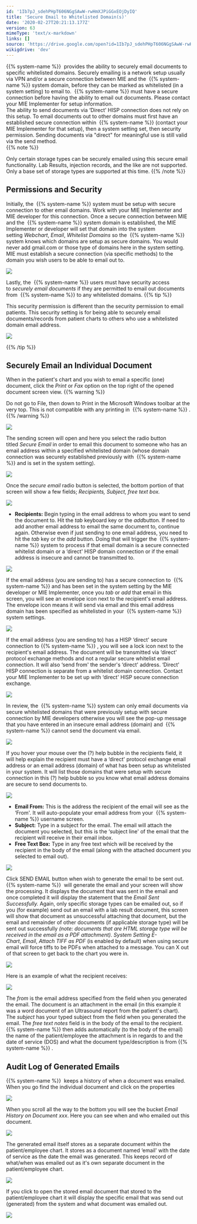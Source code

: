 ```yaml
---
id: '1Ib7pJ_sdehPHpT606NGgSAwW-rwHmXJPiGGxEOjDyIQ'
title: 'Secure Email to Whitelisted Domain(s)'
date: '2020-02-27T20:21:13.177Z'
version: 63
mimeType: 'text/x-markdown'
links: []
source: 'https://drive.google.com/open?id=1Ib7pJ_sdehPHpT606NGgSAwW-rwHmXJPiGGxEOjDyIQ'
wikigdrive: 'dev'
---
```

{{% system-name %}}  provides the ability to securely email documents to specific whitelisted domains. Securely emailing is a network setup usually via VPN and/or a secure connection between MIE and the  {{% system-name %}} system domain, before they can be marked as whitelisted (in a system setting) to email to.  {{% system-name %}} must have a secure connection before having the ability to email out documents. Please contact your MIE Implementer for setup information.  
The ability to send documents via ‘Direct' HISP connection does not rely on this setup. To email documents out to other domains must first have an established secure connection within  {{% system-name %}} (contact your MIE Implementer for that setup), then a system setting set, then security permission. Sending documents via "direct" for meaningful use is still valid via the send method.  
{{% note %}}

Only certain storage types can be securely emailed using this secure email functionality. Lab Results, injection records, and the like are not supported. Only a base set of storage types are supported at this time.
{{% /note %}}

## Permissions and Security

Initially, the  {{% system-name %}} system must be setup with secure connection to other email domains. Work with your MIE Implementer and MIE developer for this connection. Once a secure connection between MIE and the  {{% system-name %}} system domain is established, the MIE Implementer or developer will set that domain into the system setting *Webchart*, *Email*, *Whitelist Domains* so the  {{% system-name %}} system knows which domains are setup as secure domains. You would never add gmail.com or those type of domains here in the system setting. MIE must establish a secure connection (via specific methods) to the domain you wish users to be able to email out to.

![](../secure-email-to-whitelisted-domain-s.assets/91566388fd1673a88963046de201bbc4.png)

Lastly, the  {{% system-name %}} users must have security access to *securely email documents* if they are permitted to email out documents from  {{% system-name %}} to any whitelisted domains.
{{% tip %}}

This security permission is different than the security permission to email patients. This security setting is for being able to securely email documents/records from patient charts to others who use a whitelisted domain email address.

![](../secure-email-to-whitelisted-domain-s.assets/71173aa0c9b144a8d2dcc3106822ed6a.png)

{{% /tip %}}

## Securely Email an Individual Document

When in the patient's chart and you wish to email a specific (one) document, click the *Print* or *Fax* option on the top right of the opened document screen view.
{{% warning %}}

Do not go to File, then down to Print in the Microsoft Windows toolbar at the very top. This is not compatible with any printing in  {{% system-name %}} .
{{% /warning %}}

![](../secure-email-to-whitelisted-domain-s.assets/be63f8e2b1318a70310281fc91bb3e68.png)

The sending screen will open and here you select the radio button titled *Secure Email* in order to email this document to someone who has an email address within a specified whitelisted domain (whose domain connection was securely established previously with  {{% system-name %}} and is set in the system setting).

![](../secure-email-to-whitelisted-domain-s.assets/0fdf226c9d622e64a484a2ed8a813893.png)

Once the *secure email* radio button is selected, the bottom portion of that screen will show a few fields; *Recipients, Subject, free text box.*

![](../secure-email-to-whitelisted-domain-s.assets/ff4aa5325b8e3de3ed661612eab92daf.png)

* <strong>Recipients:</strong> Begin typing in the email address to whom you want to send the document to. Hit the <em>tab</em> keyboard key or the <em>add</em>button. If need to add another email address to email the same document to, continue again. Otherwise even if just sending to one email address, you need to hit the <em>tab</em> key or the <em>add</em> button. Doing that will trigger the  {{% system-name %}} system to process if that email domain is a secure connected whitelist domain or a ‘direct' HISP domain connection or if the email address is insecure and cannot be transmitted to.

![](../secure-email-to-whitelisted-domain-s.assets/08d595f62eea0358539c00a2d0bed44a.png)

If the email address (you are sending to) has a secure connection to  {{% system-name %}} and has been set in the system setting by the MIE developer or MIE Implementer, once you *tab* or *add* that email in this screen, you will see an envelope icon next to the recipient's email address. The envelope icon means it will send via email and this email address domain has been specified as whitelisted in your  {{% system-name %}} system settings.

![](../secure-email-to-whitelisted-domain-s.assets/d95ddb63e590d7faed1d89226add102f.png)

If the email address (you are sending to) has a HISP ‘direct' secure connection to {{% system-name %}} , you will see a lock icon next to the recipient's email address. The document will be transmitted via ‘direct' protocol exchange methods and not a regular secure whitelist email connection. It will also ‘send from' the sender's ‘direct' address. ‘Direct' HISP connection is separate from a whitelist domain connection. Contact your MIE Implementer to be set up with ‘direct' HISP secure connection exchange.

![](../secure-email-to-whitelisted-domain-s.assets/1a8eb158f26cb0ba4c37280c4db461b8.png)

In review, the  {{% system-name %}} system can only email documents via secure whitelisted domains that were previously setup with secure connection by MIE developers otherwise you will see the pop-up message that you have entered in an insecure email address (domain) and  {{% system-name %}} cannot send the document via email.

![](../secure-email-to-whitelisted-domain-s.assets/cc39f6c3d38697c579bcbfbef5d6e100.png)

If you hover your mouse over the (?) help bubble in the recipients field, it will help explain the recipient must have a ‘direct' protocol exchange email address or an email address (domain) of what has been setup as whitelisted in your system. It will list those domains that were setup with secure connection in this (?) help bubble so you know what email address domains are secure to send documents to.

![](../secure-email-to-whitelisted-domain-s.assets/1e23130c0b7b7672d39687d23fff0d72.png)

* <strong>Email From:</strong> This is the address the recipient of the email will see as the ‘From'. It will auto-populate your email address from your  {{% system-name %}} username screen.
* <strong>Subject:</strong> Type in a subject for the email. The email will attach the document you selected, but this is the ‘subject line' of the email that the recipient will receive in their email inbox.
* <strong>Free Text Box:</strong> Type in any free text which will be received by the recipient in the body of the email (along with the attached document you selected to email out).

![](../secure-email-to-whitelisted-domain-s.assets/c5bd93c93267b5a5dab8e4b15f779de3.png)

Click SEND EMAIL button when wish to generate the email to be sent out.
{{% system-name %}}  will generate the email and your screen will show the processing. It displays the document that was sent in the email and once completed it will display the statement that the *Email Sent Successfully.* Again, only specific storage types can be emailed out, so if you (for example) send out an email with a lab result document, this screen will show that document as unsuccessful attaching that document, but the email and remainder of other documents (if applicable storage type) will be sent out successfully *(note: documents that are HTML storage type will be received in the email as a PDF attachment)*. *System Setting E-Chart*, *Email*, *Attach TIFF as PDF* (is enabled by default) when using secure email will force tiffs to be PDFs when attached to a message.
You can X out of that screen to get back to the chart you were in.

![](../secure-email-to-whitelisted-domain-s.assets/d106a79d8c557677462bbf74eb4457ad.png)

Here is an example of what the recipient receives:

![](../secure-email-to-whitelisted-domain-s.assets/e2a1f128823c6b7b2b4c32b1f8b76a87.png)

The *from* is the email address specified from the field when you generated the email. The document is an attachment in the email (in this example it was a word document of an Ultrasound report from the patient's chart). The *subject* has your typed subject from the field when you generated the email. The *free text notes* field is in the body of the email to the recipient.  {{% system-name %}} then adds automatically (to the body of the email) the name of the patient/employee the attachment is in regards to and the date of service (DOS) and what the document type/description is from {{% system-name %}} .

## Audit Log of Generated Emails

{{% system-name %}}  keeps a history of when a document was emailed. When you go find the individual document and click on the properties

![](../secure-email-to-whitelisted-domain-s.assets/03efe08e8636b93762894b55864f8209.png)

When you scroll all the way to the bottom you will see the bucket *Email History on Document xxx*. Here you can see when and who emailed out this document.

![](../secure-email-to-whitelisted-domain-s.assets/7ee6c33a65b72a442f3f2493bef0fbd9.png)

The generated email itself stores as a separate document within the patient/employee chart. It stores as a document named ‘email' with the date of service as the date the email was generated. This keeps record of what/when was emailed out as it's own separate document in the patient/employee chart.

![](../secure-email-to-whitelisted-domain-s.assets/277b0d8e9c08ab5995a31a4cb1763f5d.png)

If you click to open the stored email document that stored to the patient/employee chart it will display the specific email that was send out (generated) from the system and what document was emailed out.

![](../secure-email-to-whitelisted-domain-s.assets/72821c842635fb4d80a959de712e88c2.png)

